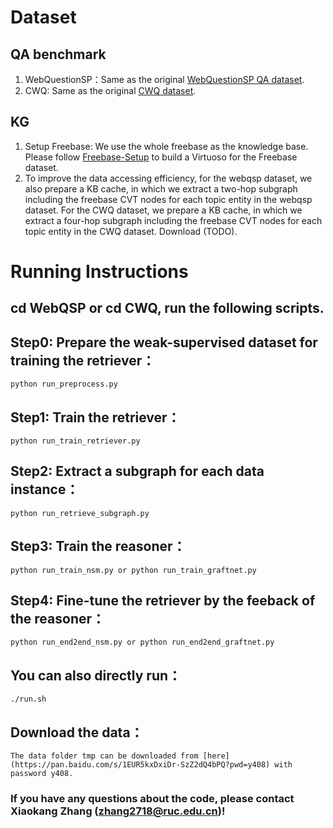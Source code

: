 
# Dataset
## QA benchmark
1. WebQuestionSP：Same as the original [WebQuestionSP QA dataset](https://www.microsoft.com/en-us/download/details.aspx?id=52763).
2. CWQ: Same as the original [CWQ dataset](https://allenai.org/data/complexwebquestions).

## KG
1. Setup Freebase: We use the whole freebase as the knowledge base. Please follow [Freebase-Setup](https://github.com/dki-lab/Freebase-Setup) to build a Virtuoso for the Freebase dataset. 
2. To improve the data accessing efficiency, for the webqsp dataset, we also prepare a KB cache, in which we extract a two-hop subgraph including the freebase CVT nodes for each topic entity in the webqsp dataset. For the CWQ dataset, we prepare a KB cache, in which we extract a four-hop subgraph including the freebase CVT nodes for each topic entity in the CWQ dataset. Download (TODO).

# Running Instructions
## cd WebQSP or cd CWQ, run the following scripts.
## Step0: Prepare the weak-supervised dataset for training the retriever：

    python run_preprocess.py

## Step1: Train the retriever：

    python run_train_retriever.py

## Step2: Extract a subgraph for each data instance：

    python run_retrieve_subgraph.py

## Step3: Train the reasoner：

    python run_train_nsm.py or python run_train_graftnet.py

## Step4: Fine-tune the retriever by the feeback of the reasoner：

    python run_end2end_nsm.py or python run_end2end_graftnet.py

## You can also directly run：
    
    ./run.sh

## Download the data：
    
    The data folder tmp can be downloaded from [here](https://pan.baidu.com/s/1EUR5kxDxiDr-SzZ2dQ4bPQ?pwd=y408) with password y408.
    

### If you have any questions about the code, please contact Xiaokang Zhang (zhang2718@ruc.edu.cn)! 


